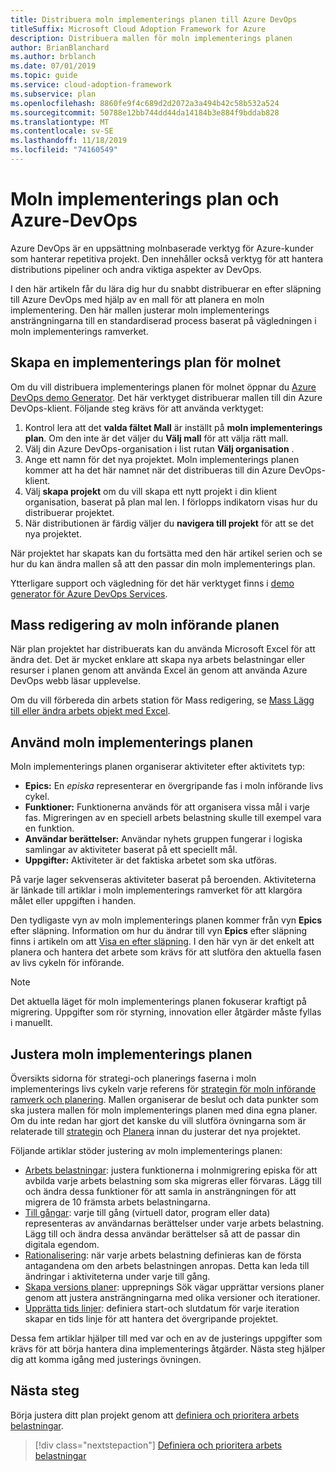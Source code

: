 ```yaml
---
title: Distribuera moln implementerings planen till Azure DevOps
titleSuffix: Microsoft Cloud Adoption Framework for Azure
description: Distribuera mallen för moln implementerings planen
author: BrianBlanchard
ms.author: brblanch
ms.date: 07/01/2019
ms.topic: guide
ms.service: cloud-adoption-framework
ms.subservice: plan
ms.openlocfilehash: 8860fe9f4c689d2d2072a3a494b42c58b532a524
ms.sourcegitcommit: 50788e12bb744dd44da14184b3e884f9bddab828
ms.translationtype: MT
ms.contentlocale: sv-SE
ms.lasthandoff: 11/18/2019
ms.locfileid: "74160549"
---
```

# <a name="cloud-adoption-plan-and-azure-devops"></a>Moln implementerings plan och Azure-DevOps

Azure DevOps är en uppsättning molnbaserade verktyg för Azure-kunder som hanterar repetitiva projekt. Den innehåller också verktyg för att hantera distributions pipeliner och andra viktiga aspekter av DevOps. 

I den här artikeln får du lära dig hur du snabbt distribuerar en efter släpning till Azure DevOps med hjälp av en mall för att planera en moln implementering. Den här mallen justerar moln implementerings ansträngningarna till en standardiserad process baserat på vägledningen i moln implementerings ramverket.

## <a name="create-your-cloud-adoption-plan"></a>Skapa en implementerings plan för molnet

Om du vill distribuera implementerings planen för molnet öppnar du [Azure DevOps demo Generator](https://aka.ms/adopt/plan/generator). Det här verktyget distribuerar mallen till din Azure DevOps-klient. Följande steg krävs för att använda verktyget:

1. Kontrol lera att det **valda fältet Mall** är inställt på **moln implementerings plan**. Om den inte är det väljer du **Välj mall** för att välja rätt mall.
2. Välj din Azure DevOps-organisation i list rutan **Välj organisation** .
3. Ange ett namn för det nya projektet. Moln implementerings planen kommer att ha det här namnet när det distribueras till din Azure DevOps-klient.
4. Välj **skapa projekt** om du vill skapa ett nytt projekt i din klient organisation, baserat på plan mal len. I förlopps indikatorn visas hur du distribuerar projektet.
5. När distributionen är färdig väljer du **navigera till projekt** för att se det nya projektet.

När projektet har skapats kan du fortsätta med den här artikel serien och se hur du kan ändra mallen så att den passar din moln implementerings plan.

Ytterligare support och vägledning för det här verktyget finns i [demo generator för Azure DevOps Services](https://docs.microsoft.com/azure/devops/demo-gen/?toc=/azure/devops/demo-gen/toc.json&bc=/azure/devops/demo-gen/breadcrumb/toc.json&view=azure-devops).

## <a name="bulk-edit-the-cloud-adoption-plan"></a>Mass redigering av moln införande planen

När plan projektet har distribuerats kan du använda Microsoft Excel för att ändra det. Det är mycket enklare att skapa nya arbets belastningar eller resurser i planen genom att använda Excel än genom att använda Azure DevOps webb läsar upplevelse.

Om du vill förbereda din arbets station för Mass redigering, se [Mass Lägg till eller ändra arbets objekt med Excel](https://docs.microsoft.com/azure/devops/boards/backlogs/office/bulk-add-modify-work-items-excel?view=azure-devops).

## <a name="use-the-cloud-adoption-plan"></a>Använd moln implementerings planen

Moln implementerings planen organiserar aktiviteter efter aktivitets typ:

- **Epics:** En *episka* representerar en övergripande fas i moln införande livs cykel.
- **Funktioner:** Funktionerna används för att organisera vissa mål i varje fas. Migreringen av en speciell arbets belastning skulle till exempel vara en funktion.
- **Användar berättelser:** Användar nyhets gruppen fungerar i logiska samlingar av aktiviteter baserat på ett speciellt mål.
- **Uppgifter:** Aktiviteter är det faktiska arbetet som ska utföras.

På varje lager sekvenseras aktiviteter baserat på beroenden. Aktiviteterna är länkade till artiklar i moln implementerings ramverket för att klargöra målet eller uppgiften i handen.

Den tydligaste vyn av moln implementerings planen kommer från vyn **Epics** efter släpning. Information om hur du ändrar till vyn **Epics** efter släpning finns i artikeln om att [Visa en efter släpning](https://docs.microsoft.com/azure/devops/boards/backlogs/define-features-epics?view=azure-devops#view-a-backlog-or-portfolio-backlog). I den här vyn är det enkelt att planera och hantera det arbete som krävs för att slutföra den aktuella fasen av livs cykeln för införande.

> [!NOTE]
> Det aktuella läget för moln implementerings planen fokuserar kraftigt på migrering. Uppgifter som rör styrning, innovation eller åtgärder måste fyllas i manuellt.

## <a name="align-the-cloud-adoption-plan"></a>Justera moln implementerings planen

Översikts sidorna för strategi-och planerings faserna i moln implementerings livs cykeln varje referens för [strategin för moln införande ramverk och planering](https://archcenter.blob.core.windows.net/cdn/fusion/readiness/Microsoft-Cloud-Adoption-Framework-Strategy-and-Plan-Template.docx). Mallen organiserar de beslut och data punkter som ska justera mallen för moln implementerings planen med dina egna planer. Om du inte redan har gjort det kanske du vill slutföra övningarna som är relaterade till [strategin](../strategy/index.md) och [Planera](../plan/index.md) innan du justerar det nya projektet.

Följande artiklar stöder justering av moln implementerings planen:

- [Arbets belastningar](./workloads.md): justera funktionerna i molnmigrering episka för att avbilda varje arbets belastning som ska migreras eller förvaras. Lägg till och ändra dessa funktioner för att samla in ansträngningen för att migrera de 10 främsta arbets belastningarna.
- [Till gångar](./assets.md): varje till gång (virtuell dator, program eller data) representeras av användarnas berättelser under varje arbets belastning. Lägg till och ändra dessa användar berättelser så att de passar din digitala egendom.
- [Rationalisering](./review-rationalization.md): när varje arbets belastning definieras kan de första antagandena om den arbets belastningen anropas. Detta kan leda till ändringar i aktiviteterna under varje till gång.
- [Skapa versions planer](./iteration-paths.md): upprepnings Sök vägar upprättar versions planer genom att justera ansträngningarna med olika versioner och iterationer.
- [Upprätta tids linjer](./timelines.md): definiera start-och slutdatum för varje iteration skapar en tids linje för att hantera det övergripande projektet.

Dessa fem artiklar hjälper till med var och en av de justerings uppgifter som krävs för att börja hantera dina implementerings åtgärder. Nästa steg hjälper dig att komma igång med justerings övningen.

## <a name="next-steps"></a>Nästa steg

Börja justera ditt plan projekt genom att [definiera och prioritera arbets belastningar](./workloads.md).

> [!div class="nextstepaction"]
> [Definiera och prioritera arbets belastningar](./workloads.md)
